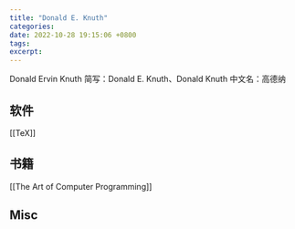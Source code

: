 ```yaml
---
title: "Donald E. Knuth"
categories: 
date: 2022-10-28 19:15:06 +0800
tags: 
excerpt: 
---
```


Donald Ervin Knuth
简写：Donald E. Knuth、Donald Knuth
中文名：高德纳



## 软件

[[TeX]]

## 书籍

[[The Art of Computer Programming]]

## Misc



